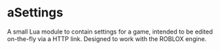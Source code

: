 # aSettings
A small Lua module to contain settings for a game, intended to be edited on-the-fly via a HTTP link. Designed to work with the ROBLOX engine.
